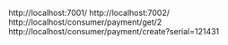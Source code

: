http://localhost:7001/
http://localhost:7002/
http://localhost/consumer/payment/get/2
http://localhost/consumer/payment/create?serial=121431